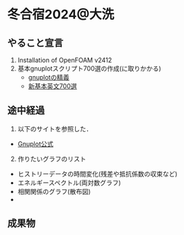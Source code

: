 # 冬合宿2024@大洗

## やること宣言
1. Installation of OpenFOAM v2412 
2. 基本gnuplotスクリプト700選の作成(に取りかかる) 
   - [gnuplotの精義](https://www.amazon.co.jp/gnuplot%E3%81%AE%E7%B2%BE%E7%BE%A9%E2%80%95%E3%83%95%E3%83%AA%E3%83%BC%E3%81%AE%E9%AB%98%E6%A9%9F%E8%83%BD%E3%82%B0%E3%83%A9%E3%83%95%E4%BD%9C%E6%88%90%E3%83%84%E3%83%BC%E3%83%AB%E3%82%92%E4%BD%BF%E3%81%84%E3%81%93%E3%81%AA%E3%81%99-%E5%B1%B1%E6%9C%AC-%E6%98%8C%E5%BF%97/dp/4877833048) 
   - [新基本英文700選](https://www.sundaibunko.jp/contents/book/20077/)

## 途中経過
1. 以下のサイトを参照した．
- [Gnuplot公式](http://www.gnuplot.info/)
2. 作りたいグラフのリスト
- ヒストリーデータの時間変化(残差や抵抗係数の収束など)
- エネルギースペクトル(両対数グラフ)
- 相関関係のグラフ(散布図)
-
## 成果物
